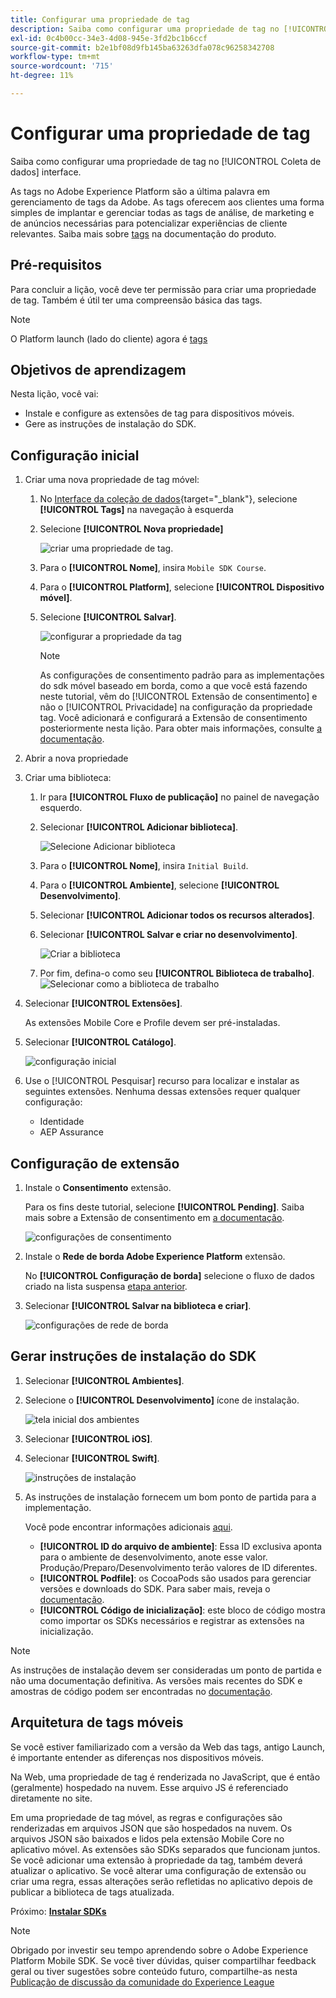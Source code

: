 ```yaml
---
title: Configurar uma propriedade de tag
description: Saiba como configurar uma propriedade de tag no [!UICONTROL Coleta de dados] interface.
exl-id: 0c4b00cc-34e3-4d08-945e-3fd2bc1b6ccf
source-git-commit: b2e1bf08d9fb145ba63263dfa078c96258342708
workflow-type: tm+mt
source-wordcount: '715'
ht-degree: 11%

---
```


# Configurar uma propriedade de tag

Saiba como configurar uma propriedade de tag no [!UICONTROL Coleta de dados] interface.

As tags no Adobe Experience Platform são a última palavra em gerenciamento de tags da Adobe. As tags oferecem aos clientes uma forma simples de implantar e gerenciar todas as tags de análise, de marketing e de anúncios necessárias para potencializar experiências de cliente relevantes. Saiba mais sobre [tags](https://experienceleague.adobe.com/docs/experience-platform/tags/home.html?lang=pt-BR) na documentação do produto.

## Pré-requisitos

Para concluir a lição, você deve ter permissão para criar uma propriedade de tag. Também é útil ter uma compreensão básica das tags.

>[!NOTE]
>
> O Platform launch (lado do cliente) agora é [tags](https://experienceleague.adobe.com/docs/experience-platform/tags/home.html?lang=pt-BR)

## Objetivos de aprendizagem

Nesta lição, você vai:

* Instale e configure as extensões de tag para dispositivos móveis.
* Gere as instruções de instalação do SDK.

## Configuração inicial

1. Criar uma nova propriedade de tag móvel:
   1. No [Interface da coleção de dados](https://experience.adobe.com/data-collection/){target="_blank"}, selecione **[!UICONTROL Tags]** na navegação à esquerda
   1. Selecione **[!UICONTROL Nova propriedade]**

      ![criar uma propriedade de tag](assets/mobile-tags-new-property.png).
   1. Para o **[!UICONTROL Nome]**, insira `Mobile SDK Course`.
   1. Para o **[!UICONTROL Platform]**, selecione **[!UICONTROL Dispositivo móvel]**.
   1. Selecione **[!UICONTROL Salvar]**.

      ![configurar a propriedade da tag](assets/mobile-tags-property-config.png)

      >[!NOTE]
      >
      > As configurações de consentimento padrão para as implementações do sdk móvel baseado em borda, como a que você está fazendo neste tutorial, vêm do [!UICONTROL Extensão de consentimento] e não o [!UICONTROL Privacidade] na configuração da propriedade tag. Você adicionará e configurará a Extensão de consentimento posteriormente nesta lição. Para obter mais informações, consulte [a documentação](https://developer.adobe.com/client-sdks/documentation/privacy-and-gdpr/).


1. Abrir a nova propriedade
1. Criar uma biblioteca:

   1. Ir para **[!UICONTROL Fluxo de publicação]** no painel de navegação esquerdo.
   1. Selecionar **[!UICONTROL Adicionar biblioteca]**.

      ![Selecione Adicionar biblioteca](assets/mobile-tags-create-library.png)

   1. Para o **[!UICONTROL Nome]**, insira `Initial Build`.
   1. Para o **[!UICONTROL Ambiente]**, selecione **[!UICONTROL Desenvolvimento]**.
   1. Selecionar  **[!UICONTROL Adicionar todos os recursos alterados]**.
   1. Selecionar **[!UICONTROL Salvar e criar no desenvolvimento]**.

      ![Criar a biblioteca](assets/mobile-tags-save-library.png)

   1. Por fim, defina-o como seu **[!UICONTROL Biblioteca de trabalho]**.
      ![Selecionar como a biblioteca de trabalho](assets/mobile-tags-working-library.png)
1. Selecionar **[!UICONTROL Extensões]**.

   As extensões Mobile Core e Profile devem ser pré-instaladas.

1. Selecionar **[!UICONTROL Catálogo]**.

   ![configuração inicial](assets/mobile-tags-starting.png)

1. Use o [!UICONTROL Pesquisar] recurso para localizar e instalar as seguintes extensões. Nenhuma dessas extensões requer qualquer configuração:
   * Identidade
   * AEP Assurance

## Configuração de extensão

1. Instale o **Consentimento** extensão.

   Para os fins deste tutorial, selecione **[!UICONTROL Pending]**. Saiba mais sobre a Extensão de consentimento em [a documentação](https://developer.adobe.com/client-sdks/documentation/consent-for-edge-network/).

   ![configurações de consentimento](assets/mobile-tags-extension-consent.png)

1. Instale o **Rede de borda Adobe Experience Platform** extensão.

   No **[!UICONTROL Configuração de borda]** selecione o fluxo de dados criado na lista suspensa [etapa anterior](create-datastream.md).

1. Selecionar **[!UICONTROL Salvar na biblioteca e criar]**.

   ![configurações de rede de borda](assets/mobile-tags-extension-edge.png)


## Gerar instruções de instalação do SDK

1. Selecionar **[!UICONTROL Ambientes]**.

1. Selecione o **[!UICONTROL Desenvolvimento]** ícone de instalação.

   ![tela inicial dos ambientes](assets/mobile-tags-environments.png)

1. Selecionar **[!UICONTROL iOS]**.

1. Selecionar **[!UICONTROL Swift]**.

   ![instruções de instalação](assets/mobile-tags-install-instructions.png)

1. As instruções de instalação fornecem um bom ponto de partida para a implementação.

   Você pode encontrar informações adicionais [aqui](https://developer.adobe.com/client-sdks/documentation/getting-started/get-the-sdk/).

   * **[!UICONTROL ID do arquivo de ambiente]**: Essa ID exclusiva aponta para o ambiente de desenvolvimento, anote esse valor. Produção/Preparo/Desenvolvimento terão valores de ID diferentes.
   * **[!UICONTROL Podfile]**: os CocoaPods são usados para gerenciar versões e downloads do SDK. Para saber mais, reveja o [documentação](https://cocoapods.org/).
   * **[!UICONTROL Código de inicialização]**: este bloco de código mostra como importar os SDKs necessários e registrar as extensões na inicialização.

>[!NOTE]
>As instruções de instalação devem ser consideradas um ponto de partida e não uma documentação definitiva. As versões mais recentes do SDK e amostras de código podem ser encontradas no [documentação](https://developer.adobe.com/client-sdks/documentation/).

## Arquitetura de tags móveis

Se você estiver familiarizado com a versão da Web das tags, antigo Launch, é importante entender as diferenças nos dispositivos móveis.

Na Web, uma propriedade de tag é renderizada no JavaScript, que é então (geralmente) hospedado na nuvem. Esse arquivo JS é referenciado diretamente no site.

Em uma propriedade de tag móvel, as regras e configurações são renderizadas em arquivos JSON que são hospedados na nuvem. Os arquivos JSON são baixados e lidos pela extensão Mobile Core no aplicativo móvel. As extensões são SDKs separados que funcionam juntos. Se você adicionar uma extensão à propriedade da tag, também deverá atualizar o aplicativo. Se você alterar uma configuração de extensão ou criar uma regra, essas alterações serão refletidas no aplicativo depois de publicar a biblioteca de tags atualizada.

Próximo: **[Instalar SDKs](install-sdks.md)**

>[!NOTE]
>
>Obrigado por investir seu tempo aprendendo sobre o Adobe Experience Platform Mobile SDK. Se você tiver dúvidas, quiser compartilhar feedback geral ou tiver sugestões sobre conteúdo futuro, compartilhe-as nesta [Publicação de discussão da comunidade do Experience League](https://experienceleaguecommunities.adobe.com/t5/adobe-experience-platform-launch/tutorial-discussion-implement-adobe-experience-cloud-in-mobile/td-p/443796)